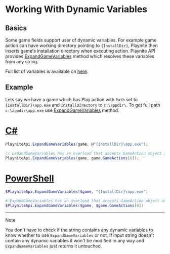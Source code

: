 Working With Dynamic Variables
=====================

Basics
---------------------

Some game fields support user of dynamic variables. For example game action can have working directory pointing to `{InstallDir}`, Playnite then inserts game's installation directory when executing action. Playnite API provides [ExpandGameVariables](xref:Playnite.SDK.IPlayniteAPI.ExpandGameVariables(Playnite.SDK.Models.Game,System.String)) method which resolves these variables from any string.

Full list of variables is available on [here](../../manual/gameVariables.md).

Example
---------------------

Lets say we have a game which has Play action with `Path` set to `{InstallDir}\app.exe` and `InstallDirectory` to `c:\appdir\`. To get full path `c:\appdir\app.exe` use [ExpandGameVariables](xref:Playnite.SDK.IPlayniteAPI.ExpandGameVariables(Playnite.SDK.Models.Game,System.String)) method.

# [C#](#tab/csharp)
```csharp
PlayniteApi.ExpandGameVariables(game, @"{InstallDir}\app.exe");

// ExpandGameVariables has an overload that accepts GameAction object and returns new GameAction instances with all fields expanded:
PlayniteApi.ExpandGameVariables(game, game.GameActions[0]);
```

# [PowerShell](#tab/tabpowershell)
```powershell
$PlayniteApi.ExpandGameVariables($game, "{InstallDir}\app.exe")

# ExpandGameVariables has an overload that accepts GameAction object and returns new GameAction instances with all fields expanded:
$PlayniteApi.ExpandGameVariables($game, $game.GameActions[0])
```
***

> [!NOTE] 
> You don't have to check if the string contains any dynamic variables to know whether to use `ExpandGameVariables` or not. If input string doesn't contain any dynamic variables it won't be modified in any way and `ExpandGameVariables` just returns it untouched.